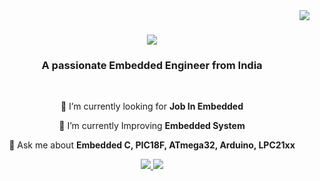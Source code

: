 <img align="right" src="https://visitor-badge.laobi.icu/badge?page_id=Thanveertt.Thanveertt" />

<h1 align="center">
    <img src="https://readme-typing-svg.herokuapp.com/?font=Righteous&size=35&center=true&vCenter=true&width=500&height=70&duration=4000&lines=Hi+There!+👋;+I'm+Thanveer!;" />
</h1>

<h3 align="center">A passionate Embedded Engineer from India </h3>

<br/>

<div align="center">
 
 🔭 I’m currently looking for **Job In Embedded**
 
 🌱 I’m currently Improving **Embedded System**

💬 Ask me about **Embedded C, PIC18F, ATmega32, Arduino, LPC21xx**

 </div>
 
<div align="center"> 
  <a href="mailto:muhammedthanveertt@gmail.com">
    <img src="https://img.shields.io/badge/Gmail-333333?style=for-the-badge&logo=gmail&logoColor=red" />
  </a>
 <a href="https://www.linkedin.com/in/muhammed-thanveer-tt-593a78bb" target="_blank">
    <img src="https://img.shields.io/badge/LinkedIn-0077B5?style=for-the-badge&logo=linkedin&logoColor=white" target="_blank" />
  </a>
